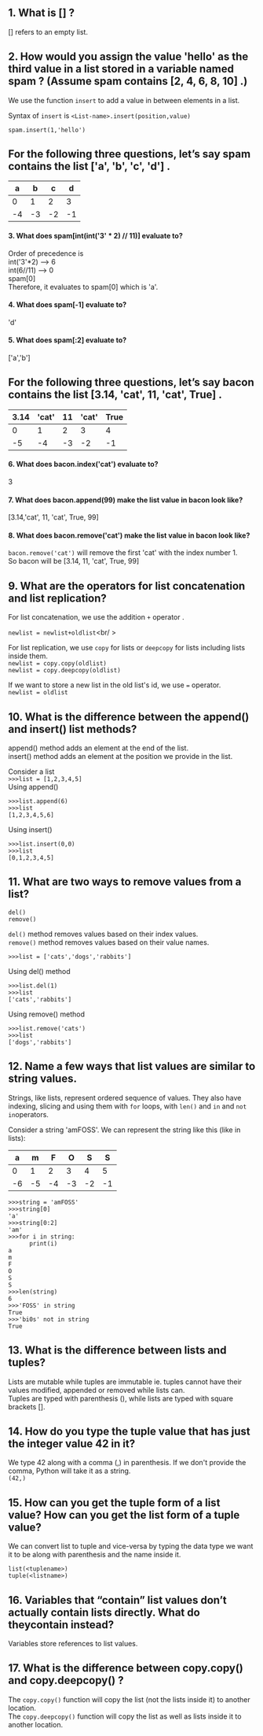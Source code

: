 ## 1. What is [] ?

[] refers to an empty list.

## 2. How would you assign the value 'hello' as the third value in a list stored in a variable named spam ? (Assume spam contains [2, 4, 6, 8, 10] .)

We use the function `insert` to add a value in between elements in a list.<br />

Syntax of `insert` is `<List-name>.insert(position,value)`<br />

`spam.insert(1,'hello')`

## For the following three questions, let’s say spam contains the list ['a', 'b', 'c', 'd'] .

| a | b | c | d |
|---|---|---|---|
| 0 | 1 | 2 | 3 |
| -4|-3 |-2 |-1 |

#### 3. What does spam[int(int('3' * 2) // 11)] evaluate to?

Order of precedence is<br />
int('3'*2) --> 6<br />
int(6//11) --> 0<br />
spam[0]<br />
Therefore, it evaluates to spam[0] which is 'a'.

#### 4. What does spam[-1] evaluate to?

'd'

#### 5. What does spam[:2] evaluate to?

['a','b']

## For the following three questions, let’s say bacon contains the list [3.14, 'cat', 11, 'cat', True] .

| 3.14 | 'cat' | 11 | 'cat' | True |
|------|-------|----|-------|------|
|   0  |   1   | 2  |   3   |   4  |
|  -5  |  -4   | -3 |  -2   |  -1  | 

#### 6. What does bacon.index('cat') evaluate to?

3

#### 7. What does bacon.append(99) make the list value in bacon look like?

[3.14,'cat', 11, 'cat', True, 99]

#### 8. What does bacon.remove('cat') make the list value in bacon look like?

`bacon.remove('cat')` will remove the first 'cat' with the index number 1.<br />
So bacon will be [3.14, 11, 'cat', True, 99]

## 9. What are the operators for list concatenation and list replication?

For list concatenation, we use the addition `+` operator .<br />

`newlist = newlist+oldlist`<br/ >

For list replication, we use `copy` for lists or `deepcopy` for lists including lists inside them.<br />
`newlist = copy.copy(oldlist)`<br />
`newlist = copy.deepcopy(oldlist)`<br />

If we want to store a new list in the old list's id, we use `=` operator.<br />
`newlist = oldlist`

## 10. What is the difference between the append() and insert() list methods?

append() method adds an element at the end of the list.<br />
insert() method adds an element at the position we provide in the list.<br />

Consider a list<br />
`>>>list = [1,2,3,4,5]`
<br />
Using append()<br />
```
>>>list.append(6)
>>>list
[1,2,3,4,5,6]
```
Using insert()<br />
```
>>>list.insert(0,0)
>>>list
[0,1,2,3,4,5]
```

## 11. What are two ways to remove values from a list?

`del()`<br />
`remove()`<br />

`del()` method removes values based on their index values.<br />
`remove()` method removes values based on their value names.<br />

```
>>>list = ['cats','dogs','rabbits']
```
Using del() method<br />
```
>>>list.del(1)
>>>list
['cats','rabbits']
```
Using remove() method<br />
```
>>>list.remove('cats')
>>>list
['dogs','rabbits']
```

## 12. Name a few ways that list values are similar to string values.

Strings, like lists, represent ordered sequence of values. They also have indexing, slicing and using them with `for` loops, with `len()` and `in` and `not in`operators.

Consider a string 'amFOSS'. We can represent the string like this (like in lists):

|a|m|F|O|S|S|
|-|-|-|-|-|-|
|0|1|2|3|4|5|
|-6|-5|-4|-3|-2|-1|

```
>>>string = 'amFOSS'
>>>string[0]
'a'
>>>string[0:2]
'am'
>>>for i in string:
      print(i)
a
m
F
O
S
S
>>>len(string)
6
>>>'FOSS' in string
True
>>>'bi0s' not in string
True
```

## 13. What is the difference between lists and tuples?

Lists are mutable while tuples are immutable ie. tuples cannot have their values modified, appended or removed while lists can.<br />
Tuples are typed with parenthesis (), while lists are typed with square brackets [].

## 14. How do you type the tuple value that has just the integer value 42 in it?

We type 42 along with a comma (,) in parenthesis. If we don't provide the comma, Python will take it as a string.<br />
`(42,)`

## 15. How can you get the tuple form of a list value? How can you get the list form of a tuple value?

We can convert list to tuple and vice-versa by typing the data type we want it to be along with parenthesis and the name inside it.<br />

```
list(<tuplename>)
tuple(<listname>)
```
## 16. Variables that “contain” list values don’t actually contain lists directly. What do theycontain instead?

Variables store references to list values.

## 17. What is the difference between copy.copy() and copy.deepcopy() ?

The `copy.copy()` function will copy the list (not the lists inside it) to another location.<br />
The `copy.deepcopy()` function will copy the list as well as lists inside it to another location.
